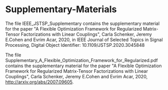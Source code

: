 # Supplementary-Materials
The file IEEE_JSTSP_Supplementary contains the supplementary material for the paper "A Flexible Optimization Framework for Regularized
Matrix-Tensor Factorizations with Linear Couplings", Carla Schenker, Jeremy E.Cohen and Evrim Acar, 2020, in IEEE Journal of Selected Topics in Signal Processing, Digital Object Identifier: 10.1109/JSTSP.2020.3045848

The file Supplementary_A_Flexible_Optimization_Framework_for_Regularized.pdf contains the supplementary material for the paper "A Flexible Optimization Framework for Regularized
Matrix-Tensor Factorizations with Linear Couplings", Carla Schenker, Jeremy E.Cohen and Evrim Acar, 2020, http://arxiv.org/abs/2007.09605.

